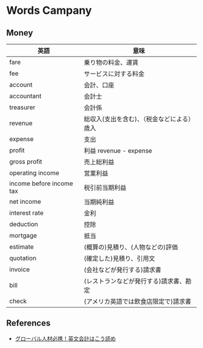 # Words Campany

## Money

| 英語                     | 意味                                       |
| ------------------------ | ------------------------------------------ |
| fare                     | 乗り物の料金、運賃                         |
| fee                      | サービスに対する料金                       |
| account                  | 会計、口座                                 |
| accountant               | 会計士                                     |
| treasurer                | 会計係                                     |
| revenue                  | 総収入(支出を含む)、（税金などによる）歳入 |
| expense                  | 支出                                       |
| profit                   | 利益 revenue - expense                     |
| gross profit             | 売上総利益                                 |
| operating income         | 営業利益                                   |
| income before income tax | 税引前当期利益                             |
| net income               | 当期純利益                                 |
| interest rate            | 金利                                       |
| deduction                | 控除                                       |
| mortgage                 | 抵当                                       |
| estimate                 | (概算の)見積り、(人物などの)評価           |
| quotation                | (確定した)見積り、引用文                   |
| invoice                  | (会社などが発行する)請求書                 |
| bill                     | (レストランなどが発行する)請求書、勘定     |
| check                    | (アメリカ英語では飲食店限定で)請求書       |

## References

- [グローバル人材必携！英文会計はこう読め](http://bizacademy.nikkei.co.jp/management/trilateral/)
